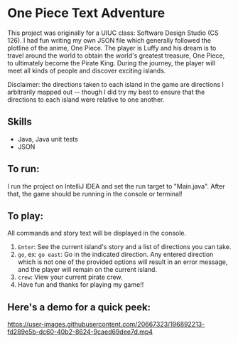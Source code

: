 # One Piece Text Adventure
This project was originally for a UIUC class: Software Design Studio (CS 126). I had fun writing my own JSON file which generally followed the plotline of the anime, One Piece. The player is Luffy and his dream is to travel around the world to obtain the world's greatest treasure, One Piece, to ultimately become the Pirate King. During the journey, the player will meet all kinds of people and discover exciting islands. 

Disclaimer: the directions taken to each island in the game are directions I arbitrarily mapped out -- though I did try my best to ensure that the directions to each island were relative to one another. 

## Skills
- Java, Java unit tests
- JSON

## To run:
I run the project on IntelliJ IDEA and set the run target to "Main.java". After that, the game should be running in the console or terminal!

## To play:
All commands and story text will be displayed in the console. 
1. `Enter`: See the current island's story and a list of directions you can take. 
2. `go`, ex: `go east`: Go in the indicated direction. Any entered direction which is not one of the provided options will result in an error message, and the player will remain on the current island. 
3. `crew`: View your current pirate crew.
4. Have fun and thanks for playing my game!!

## Here's a demo for a quick peek:


https://user-images.githubusercontent.com/20667323/196892213-fd289e5b-dc60-40b2-8624-9caed69dee7d.mp4

